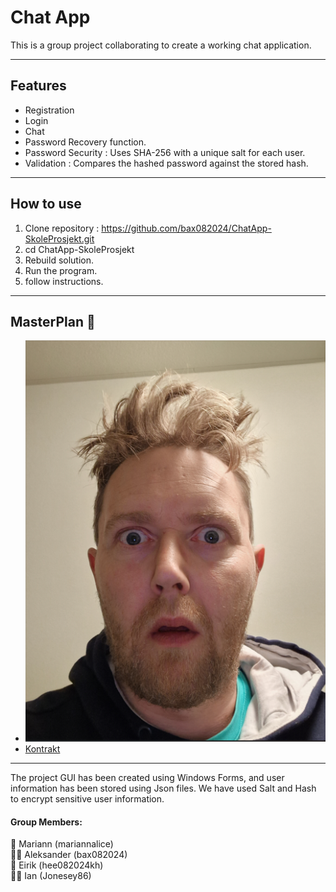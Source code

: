 ﻿# Chat App

This is a group project collaborating to create a working chat 
application.

--- 

## Features 

- Registration
- Login
- Chat
- Password Recovery function.
- Password Security : Uses SHA-256 with a unique salt for each user.
- Validation : Compares the hashed password against the stored hash.

--- 

## How to use 

1. Clone repository : https://github.com/bax082024/ChatApp-SkoleProsjekt.git
2. cd ChatApp-SkoleProsjekt
3. Rebuild solution.
4. Run the program.
5. follow instructions.

---

## MasterPlan :eyes:
- ![MasterPlan](Masterplan/chatapp.png)
- [Kontrakt](Masterplan/Kontrakt.txt)

---







The project GUI has been created using Windows Forms, and user 
information has been stored using Json files. We have used Salt
and Hash to encrypt sensitive user information.

#### Group Members:

🫅 Mariann (mariannalice)<br>
👨‍💻 Aleksander (bax082024)<br>
🧔 Eirik (hee082024kh)<br>
🧑‍🦱 Ian (Jonesey86)